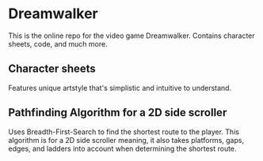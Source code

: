 # Dreamwalker
This is the online repo for the video game Dreamwalker. Contains character sheets, code, and much more.

## Character sheets
Features unique artstyle that's simplistic and intuitive to understand.

## Pathfinding Algorithm for a 2D side scroller
Uses Breadth-First-Search to find the shortest route to the player. This algorithm is for a 2D side scroller meaning, it also takes platforms, gaps, edges, and ladders into account when determining the shortest route.
